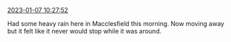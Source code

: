 [2023-01-07 10:27:52](https://mstdn.social/@hill_wanderer/109647447466335385)

Had some heavy rain here in Macclesfield this morning. Now moving away but it felt like it never would stop while it was around.